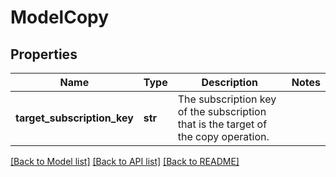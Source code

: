 # ModelCopy

## Properties
Name | Type | Description | Notes
------------ | ------------- | ------------- | -------------
**target_subscription_key** | **str** | The subscription key of the subscription that is the target of the copy operation. | 

[[Back to Model list]](../README.md#documentation-for-models) [[Back to API list]](../README.md#documentation-for-api-endpoints) [[Back to README]](../README.md)



